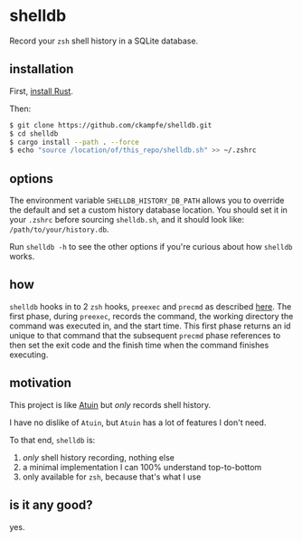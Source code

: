 # shelldb

Record your `zsh` shell history in a SQLite database.

## installation

First, [install Rust](https://www.rust-lang.org/tools/install).

Then:

```sh
$ git clone https://github.com/ckampfe/shelldb.git
$ cd shelldb
$ cargo install --path . --force
$ echo "source /location/of/this_repo/shelldb.sh" >> ~/.zshrc
```

## options

The environment variable `SHELLDB_HISTORY_DB_PATH` allows you to override the default and set a custom history database location. You should set it in your `.zshrc` before sourcing `shelldb.sh`, and it should look like: `/path/to/your/history.db`.

Run `shelldb -h` to see the other options if you're curious about how `shelldb` works.

## how

`shelldb` hooks in to 2 `zsh` hooks, `preexec` and `precmd` as described [here](https://zsh.sourceforge.io/Doc/Release/Functions.html). The first phase, during `preexec`, records the command, the working directory the command was executed in, and the start time. This first phase returns an id unique to that command that the subsequent `precmd` phase references to then set the exit code and the finish time when the command finishes executing.

## motivation

This project is like [Atuin](https://github.com/atuinsh/atuin) but _only_ records shell history. 

I have no dislike of `Atuin`, but `Atuin` has a lot of features I don't need.

To that end, `shelldb` is:
1. _only_ shell history recording, nothing else
2. a minimal implementation I can 100% understand top-to-bottom
3. only available for `zsh`, because that's what I use

## is it any good?

yes.
